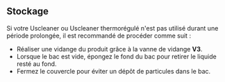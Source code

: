 ## Stockage

Si votre Uscleaner ou Uscleaner thermorégulé n'est pas utilisé durant une période prolongée, il est recommandé de procéder comme suit :

 - Réaliser une vidange du produit grâce à la vanne de vidange **V3**.
 - Lorsque le bac est vide, épongez le fond du bac pour retirer le liquide resté au fond.
 - Fermez le couvercle pour éviter un dépôt de particules dans le bac.
